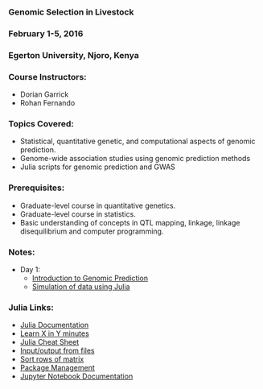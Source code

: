 ### Genomic Selection in Livestock

### February 1-5, 2016

### Egerton University, Njoro, Kenya

### Course Instructors:
* Dorian Garrick
* Rohan Fernando


### Topics Covered:
*	Statistical, quantitative genetic, and computational aspects of genomic prediction.
*	Genome-wide association studies using genomic prediction methods
*	Julia scripts for genomic prediction and GWAS


### Prerequisites:        
* Graduate-level course in quantitative genetics.
* Graduate-level course in statistics.
* Basic understanding of concepts in QTL mapping, linkage, linkage disequilibrium and computer programming.

### Notes:
* Day 1:
  * [Introduction to Genomic Prediction](Slides/Introduction.pdf)
  * [Simulation of data using Julia](JupyterNotebooks/1.0.dataSimulation.ipynb)  


### Julia Links:

* [Julia Documentation](http://julia.readthedocs.org/en/latest/)
* [Learn X in Y minutes](http://learnxinyminutes.com/docs/julia/)
* [Julia Cheat Sheet](Slides/Julia-cheatsheet.pdf)
* [Input/output from files](http://nbviewer.ipython.org/github/reworkhow/JuliaGenBook/blob/master/section_1_basics/rwfiles.ipynb)
* [Sort rows of matrix](http://nbviewer.ipython.org/github/reworkhow/JuliaGenBook/blob/master/section_5_appendix/commands.ipynb)
* [Package Management](http://nbviewer.ipython.org/github/reworkhow/GPW2015/blob/master/notes/Pkg.ipynb)
* [Jupyter Notebook Documentation](http://jupyter-notebook.readthedocs.org/en/latest/index.html)